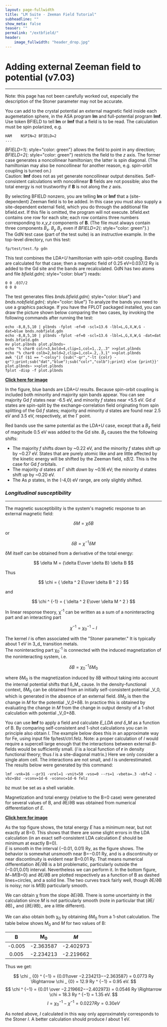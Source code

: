 ```yaml
---
layout: page-fullwidth
title: "LM Suite - Zeeman Field Tutorial"
subheadline: ""
show_meta: false
teaser: ""
permalink: "/extbfield/"
header:
    image_fullwidth: "header_drop.jpg"
---
```


# **Adding external Zeeman field to potential (v7.03)**  
________________________________________  

Note: this page has not been carefully worked out, especially the description of the Stoner parameter may not be accurate.
 

You can add to the crystal potential an external magnetic field inside each augemetation sphere, in the ASA program **lm** and full-potential program **lmf**. Use token BFIELD to tell **lm** or **lmf** that a field is to be read. The calculation must be spin polarized, e.g.

    HAM    NSPIN=2 BFIELD=2
    ...
    

*BFIELD=1*{: style="color: green"} allows the field to point in any direction; *BFIELD=2*{: style="color: green"} restricts the field to the _z_ axis. The former case generates a noncollinear hamiltonian; the latter is spin diagonal. (The hamiltonian may also be noncollinear for another reason, e.g. spin-orbit coupling is turned on.)   
Caution: **lmf** does not as yet generate noncollinear output densities. Self-consistent calculations with noncollinear **B** fields are not possible; also the total energy is not trustworthy if **B** is not along the _z_ axis.   

By selecting BFIELD nonzero, you are telling **lm** or **lmf** that a (site-dependent) Zeeman field is to be added. In this case you must also supply a site-dependent external field, which you do through the additional file bfield.ext. If this file is omitted, the program will not execute. bfield.ext contains one row for each site; each row contains three numbers corresponding to _x_,_y_,_z_ components of **B**. (The file must always contain three components _B<sub>x</sub>._ _B<sub>y</sub>_ _B<sub>z</sub>_ even if *BFIELD=2*{: style="color: green"}.)   
The GdN test case (part of the test suite) is an instructive example. In the top-level directory, run this test:

    fp/test/test.fp gdn 
    

This test combines the LDA+_U_ hamiltonian with spin-orbit coupling. Bands are calculated for that case; then a magnetic field of 0.25 eV=0.037/2 Ry is added to the Gd site and the bands are recalculated. GdN has two atoms and file *bfield.gdn*{: style="color: blue"} reads:

    0 0 .037/2
    0 0 0
    

The test generates files *bnds.bfield.gdn*{: style="color: blue"} and *bnds.nobfield.gdn*{: style="color: blue"} To analyze the bands you need to use a graphics package. If you have the FPLOT packaged installed, you can draw the picture shown below comparing the two cases, by invoking the following commands after running the test:

    echo -8,8,5,10 | plbnds -fplot -ef=0 -scl=13.6 -lbl=L,G,X,W,G -dat=blue bnds.nobfield.gdn
    echo -8,8,5,10 | plbnds -fplot -ef=0 -scl=13.6 -lbl=L,G,X,W,G -dat=dat  bnds.bfield.gdn
    mv plot.plbnds plot.plbnds~
    echo "% char0 colr=3,bold=4,clip=1,col=1,.2,.3" >>plot.plbnds
    echo "% char0 colb=2,bold=2,clip=1,col=.2,.3,1" >>plot.plbnds
    awk '{if ($1 == "-colsy") {sub("-qr","-lt {colr} -qr");print;sub("dat","blue");sub("colr","colb");print} else {print}}' plot.plbnds~ >>plot.plbnds
    fplot -disp -f plot.plbnds
    

**[Click here for image](http://lordcephei.github.io/images/graph1.png)**

In the figure, blue bands are LDA+_U_ results. Because spin-orbit coupling is included both minority and majority spin bands appear. You can see majority Gd _f_ states near -6.5 eV, and minority _f_ states near +5.5 eV. Gd _d_ states are spin-split by the exchange-correlation field originating from spin splitting of the Gd _f_ states; majority and minority _d_ states are found near 2.5 eV and 3.5 eV, respectively, at the Γ point.

Red bands use the same potential as the LDA+_U_ case, except that a _B<sub>z</sub>_ field of magnitude 0.5 eV was added to the Gd site. _B<sub>z</sub>_ causes the the following shifts:

*   The majority _f_ shifts _down_ by ~0.22 eV, and the minority _f_ states shift _up_ by ~0.27 eV. States that are purely atomic like and are little affected by the kinetic energy will be shifted by the Zeeman field, ±_B_/2. This is the case for Gd _f_ orbitals.
*   The majority _d_ states at Γ shift _down_ by ~0.16 eV; the minority _d_ states shift _up_ by ~0.20 eV.
*   The As _p_ states, in the (-4,0) eV range, are only slightly shifted.

### _Longitudinal susceptibility_   
____________________________________  

The magnetic susceptibility is the system's magnetic response to an external magnetic field:  

$$ \delta M = \chi \delta B $$  

or  

$$ \delta B = \chi ^{- 1} \delta M $$  
    

δM itself can be obtained from a derivative of the total energy:  

$$ \delta M = {\delta E\over \delta B} \delta B $$  
    

Thus  

$$ \chi = { \delta ^ 2 E\over  \delta B ^ 2 } $$  

and  

$$ \chi ^ {-1} = { \delta ^ 2 E\over \delta M ^ 2 } $$  
    

In linear response theory, χ<sup>-1</sup> can be written as a sum of a noninteracting part and an interacting part

$$ \chi ^ {-1} = \chi _ {0} ^ {-1} - I $$
    

The kernel _I_ is often associated with the "Stoner parameter." It is typically about 1 eV in 3_d_ transition metals.   
The noninteracting part χ<sub>0</sub><sup>-1</sup> is connected with the induced magnetization of the noninteracting system, i.e.

$$ \delta B = \chi _ {0} ^ {-1} \delta M _ {0} $$    
    

where δM<sub>0</sub> is the magnetization induced by δB without taking into account the internal potential shifts that δ_M_ cause. In the density-functional context, δM<sub>0</sub> can be obtained from an initially self-consistent potential _V_0, which is generated in the absence of an external field. δM<sub>0</sub> is then the change in _M_ for the potential _V_0+δB. In practice this is obtained by evaluating the change in _M_ from the change in output density of a 1-shot calculation with potential _V_0+δB.   

You can use **lmf** to apply a field and calculate _E_LDA and δ_M_ as a function of B. By comparing self-consistent and 1-shot calculations you can in principle also obtain _I_. The example below does this in an approximate way for Fe, using input file fp/test/ctrl.felz. Note: a proper calculation of _I_ would require a supercell large enough that the interactions between external _B_-fields would be sufficiently small. (_I_ is a local function of **r** in density functional theory; thus _I_ is a site-diagonal matrix.) Here we only consider a single atom cell. The interactions are not small, and _I_ is underestimated.   
The results below were generated by this command:

    lmf -vnk=16 --pr31 -vrel=1 -vnit=50 -vso=0 --rs=1 -vbeta=.3 -vbf=2 -vbz=$bz -vconv=1d-6 -vconvc=1d-6 felz 
    

bz must be set as a shell variable.   

Magnetization and total energy (relative to the B=0 case) were generated for several values of B, and ∂E/∂B was obtained from numerical differentiation of _E_.  

**[Click here for image](http://lordcephei.github.io/images/graph2.png)**

As the top figure shows, the total energy _E_ has a minimum near, but not exactly at B=0\. This shows that there are some slight errors in the LDA calculation (in an exact self-consistent LDA calculation _E_ should be minimum at exactly B=0).   
_E_ is smooth in the interval (−0.01, 0.01) Ry, as the figure shows. The behavior is somewhat unsmooth near B=−0.01 Ry, and is a discontinuity or near discontinuity is evident near B=0.01 Ry. That means numerical differentiation ∂E/∂B is a bit problematic, particularly outside the (−0.01,0.01) interval. Nevertheless we can perform it. In the bottom figure, _M_−_M_(B=0) and ∂E/∂B are plotted respectively as a function of B as dashed lines+circles, and a solid line. The two curves track fairly well, though ∂E/∂B is noisy; nor is _M_(B) particularly smooth.   

We can obtain χ from the slope ∂_E_/∂B. There is some uncertainty in the calculation since _M_ is not particularly smooth (note in particular that (∂E/∂B)<sub>+</sub> and (∂E/∂B)<sub>−</sub> are a little different).   

We can also obtain both χ<sub>0</sub> by obtaining δM<sub>0</sub> from a 1-shot calculation. The table below shows M<sub>0</sub> and _M_ for two values of B:  


|    B      |        M<sub>0</sub>        |         _M_      |
|:---------:|:---------------------------:|:----------------:|
| -0.005    |     -2.363587               |      -2.402973   |
|  0.005    |     -2.234213               |      -2.219662   |
    
    

Thus we get:  

$$ \chi _ {0} ^ {−1} = {0.01\over −2.234213−−2.363587} = 0.0773 Ry \Rightarrow \chi _ {0} = 12.9 Ry ^ {−1}  = 0.95 eV. $$
$$ \chi ^ {−1} = {0.01 \over −2.219662−−2.402973} = 0.0546 Ry \Rightarrow \chi = 18.3 Ry ^ {−1} = 1.35 eV. $$
$$ I = \chi _ {0} ^ {−1} − \chi ^ {−1} = 0.0227 Ry = 0.30 eV $$ 
    

As noted above, _I_ calculated in this way only approximately corresponds to the Stoner _I_. A better calculation should produce _I_ about 1 eV.
